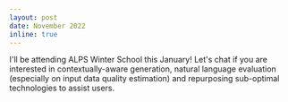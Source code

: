 ```yaml
---
layout: post
date: November 2022
inline: true
---
```

I'll be attending ALPS Winter School this January! Let's chat if you are interested in contextually-aware generation, natural language evaluation (especially on input data quality estimation) and repurposing sub-optimal technologies to assist users. 
